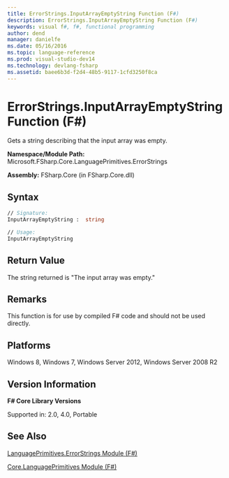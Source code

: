 ```yaml
---
title: ErrorStrings.InputArrayEmptyString Function (F#)
description: ErrorStrings.InputArrayEmptyString Function (F#)
keywords: visual f#, f#, functional programming
author: dend
manager: danielfe
ms.date: 05/16/2016
ms.topic: language-reference
ms.prod: visual-studio-dev14
ms.technology: devlang-fsharp
ms.assetid: baee6b3d-f2d4-48b5-9117-1cfd3250f8ca 
---
```


# ErrorStrings.InputArrayEmptyString Function (F#)

Gets a string describing that the input array was empty.

**Namespace/Module Path:** Microsoft.FSharp.Core.LanguagePrimitives.ErrorStrings

**Assembly:** FSharp.Core (in FSharp.Core.dll)


## Syntax

```fsharp
// Signature:
InputArrayEmptyString :  string

// Usage:
InputArrayEmptyString
```

## Return Value

The string returned is "The input array was empty."

## Remarks
This function is for use by compiled F# code and should not be used directly.


## Platforms
Windows 8, Windows 7, Windows Server 2012, Windows Server 2008 R2


## Version Information
**F# Core Library Versions**

Supported in: 2.0, 4.0, Portable




## See Also
[LanguagePrimitives.ErrorStrings Module &#40;F&#35;&#41;](LanguagePrimitives.ErrorStrings-Module-%5BFSharp%5D.md)

[Core.LanguagePrimitives Module &#40;F&#35;&#41;](Core.LanguagePrimitives-Module-%5BFSharp%5D.md)

